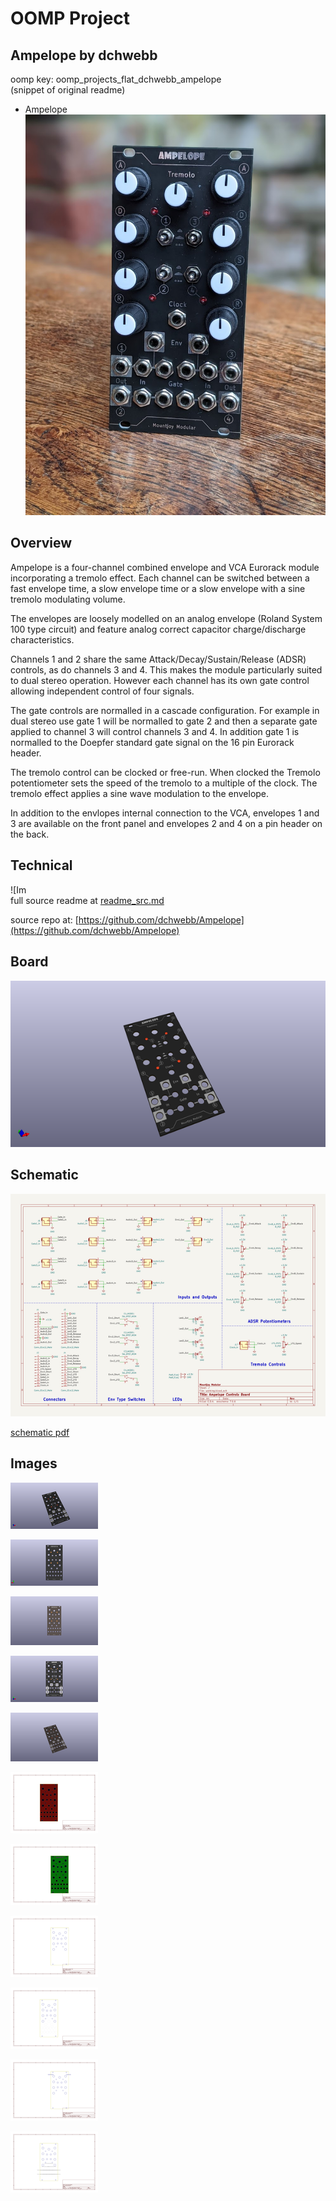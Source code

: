 # OOMP Project  
## Ampelope  by dchwebb  
  
oomp key: oomp_projects_flat_dchwebb_ampelope  
(snippet of original readme)  
  
- Ampelope  
![Image](https://raw.githubusercontent.com/dchwebb/Ampelope/main/pictures/ampelope_front.jpg "icon")  
  
Overview  
--------  
  
Ampelope is a four-channel combined envelope and VCA Eurorack module incorporating a tremolo effect. Each channel can be switched between a fast envelope time, a slow envelope time or a slow envelope with a sine tremolo modulating volume.  
  
The envelopes are loosely modelled on an analog envelope (Roland System 100 type circuit) and feature analog correct capacitor charge/discharge characteristics.  
  
Channels 1 and 2 share the same Attack/Decay/Sustain/Release (ADSR) controls, as do channels 3 and 4. This makes the module particularly suited to dual stereo operation. However each channel has its own gate control allowing independent control of four signals.  
  
The gate controls are normalled in a cascade configuration. For example in dual stereo use gate 1 will be normalled to gate 2 and then a separate gate applied to channel 3 will control channels 3 and 4. In addition gate 1 is normalled to the Doepfer standard gate signal on the 16 pin Eurorack header.  
  
The tremolo control can be clocked or free-run. When clocked the Tremolo potentiometer sets the speed of the tremolo to a multiple of the clock. The tremolo effect applies a sine wave modulation to the envelope.  
  
In addition to the envlopes internal connection to the VCA, envelopes 1 and 3 are available on the front panel and envelopes 2 and 4 on a pin header on the back.  
  
Technical  
---------  
![Im  
  full source readme at [readme_src.md](readme_src.md)  
  
source repo at: [https://github.com/dchwebb/Ampelope](https://github.com/dchwebb/Ampelope)  
## Board  
  
[![working_3d.png](working_3d_600.png)](working_3d.png)  
## Schematic  
  
[![working_schematic.png](working_schematic_600.png)](working_schematic.png)  
  
[schematic pdf](working_schematic.pdf)  
## Images  
  
[![working_3d.png](working_3d_140.png)](working_3d.png)  
  
[![working_3d_back.png](working_3d_back_140.png)](working_3d_back.png)  
  
[![working_3D_bottom.png](working_3D_bottom_140.png)](working_3D_bottom.png)  
  
[![working_3d_front.png](working_3d_front_140.png)](working_3d_front.png)  
  
[![working_3D_top.png](working_3D_top_140.png)](working_3D_top.png)  
  
[![working_assembly_page_01.png](working_assembly_page_01_140.png)](working_assembly_page_01.png)  
  
[![working_assembly_page_02.png](working_assembly_page_02_140.png)](working_assembly_page_02.png)  
  
[![working_assembly_page_03.png](working_assembly_page_03_140.png)](working_assembly_page_03.png)  
  
[![working_assembly_page_04.png](working_assembly_page_04_140.png)](working_assembly_page_04.png)  
  
[![working_assembly_page_05.png](working_assembly_page_05_140.png)](working_assembly_page_05.png)  
  
[![working_assembly_page_06.png](working_assembly_page_06_140.png)](working_assembly_page_06.png)  
